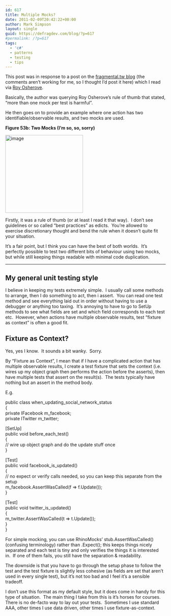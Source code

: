 ```yaml
---
id: 617
title: Multiple Mocks?
date: 2011-02-09T20:42:22+00:00
author: Mark Simpson
layout: single
guid: https://defragdev.com/blog/?p=617
#permalink: /?p=617
tags:
  - 'c#'
  - patterns
  - testing
  - tips
---
```

This post was in response to a post on the [fragmental.tw blog](http://fragmental.tw/2010/12/14/one-mock-per-test-considered-not-awesome/) (the comments aren’t working for me, so I thought I’d post it here) which I read via [Roy Osherove](http://www.osherove.com/blog/2011/2/9/multiple-mocks-asserts-and-hidden-results.html).

Basically, the author was querying Roy Osherove’s rule of thumb that stated, “more than one mock per test is harmful”.

He then goes on to provide an example where one action has two identifiable/observable results, and two mocks are used.

**Figure 53b: Two Mocks (I’m so, so, sorry)**

[<img style="background-image: none; margin: 0px; padding-left: 0px; padding-right: 0px; display: inline; padding-top: 0px; border: 0px;" title="image" src="https://defragdev.com/blog/images/2011/02/image_thumb.png" border="0" alt="image" width="244" height="244" />](https://defragdev.com/blog/images/2011/02/image.png)

<!--more-->Firstly, it was a rule of thumb (or at least I read it that way).  I don’t see guidelines or so called “best practices” as edicts.  You’re allowed to exercise discretionary thought and bend the rule when it doesn’t quite fit your situation.

It&#8217;s a fair point, but I think you can have the best of both worlds.  It’s perfectly possible to test two different bits of behaviour using two mocks, but while still keeping things readable with minimal code duplication.

* * *

## My general unit testing style

I believe in keeping my tests extremely simple.  I usually call some methods to arrange, then I do something to act, then i assert.  You can read one test method and see everything laid out in order without having to use a debugger or anything too taxing.  It&#8217;s annoying to have to go to SetUp methods to see what fields are set and which field corresponds to each test etc.  However, when actions have multiple observable results, test &#8220;fixture as context&#8221; is often a good fit.

## Fixture as Context?

Yes, yes I know.  It sounds a bit wanky.  Sorry.

By “Fixture as Context”, I mean that if I have a complicated action that has multiple observable results, I create a test fixture that sets the context (i.e. wires up my object graph then performs the action before the asserts), then have multiple tests that assert on the result(s).  The tests typically have nothing but an assert in the method body.

E.g.

public class when\_updating\_social\_network\_status  
{  
private IFacebook m_facebook;  
private ITwitter m_twitter;

[SetUp]  
public void before\_each\_test()  
{  
// wire up object graph and do the update stuff once  
}

[Test]  
public void facebook\_is\_updated()  
{  
// no expect or verify calls needed, so you can keep this separate from the setup  
m_facebook.AssertWasCalled(f => f.Update());  
}

[Test]  
public void twitter\_is\_updated()  
{  
m_twitter.AssertWasCalled(t => t.Update());  
}  
}

For simple mocking, you can use RhinoMocks&#8217; stub.AssertWasCalled() (confusing terminology) rather than .Expect(); this keeps things nicely separated and each test is tiny and only verifies the things it is interested in.  If one of them fails, you still have the separation & readability.

The downside is that you have to go through the setup phase to follow the test and the test fixture is slightly less cohesive (as fields are set that aren’t used in every single test), but it&#8217;s not too bad and I feel it&#8217;s a sensible tradeoff.

I don&#8217;t use this format as my default style, but it does come in handy for this type of situation.  The main thing I take from this is it&#8217;s horses for courses.  There is no de-facto way to lay out your tests.  Sometimes I use standard AAA, other times I use data driven, other times I use fixture-as-context.